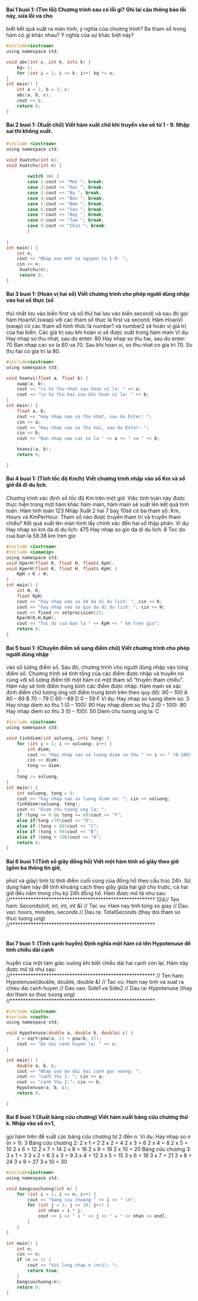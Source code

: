 #### Bai 1 buoi 1: (Tìm lỗi) Chương trình sau có lỗi gì? Ghi lại câu thông báo lỗi này, sửa lỗi và cho
biết kết quả xuất ra màn hình, ý nghĩa của chương trình? Ba tham số trong hàm có gì
khác nhau? Ý nghĩa của sự khác biệt này?
```c
#include<iostream>
using namespace std;

void abc(int x, int k, int& k) {
	kq= 1;
	for (int i = 1; i <= k; i++) kq *= x;
}
int main() {
	int a = 2, b = 3, c;
	abc(a, b, c);
	cout << c;
	return 0;
}
```
#### Bai 2 buoi 1: (Xuất chữ) Viết hàm xuất chữ khi truyền vào số từ 1 - 9. Nhập sai thì không xuất.
```c
#include <iostream>
using namespace std;

void Xuatchu(int n);
void Xuatchu(int n) {
	
		switch (n) {
		case 1:cout << "Mot "; break;
		case 2:cout << "Hai "; break;
		case 3:cout << "Ba "; break;
		case 4:cout << "Bon "; break;
		case 5:cout << "Nam "; break;
		case 6:cout << "Sau "; break;
		case 7:cout << "Bay "; break;
		case 8:cout << "Tam "; break;
		case 9:cout << "Chin "; break;
		}
	
}
int main() {
	int n;
	cout << "Nhap vao mot so nguyen tu 1-9: ";
	cin >> n;
	 Xuatchu(n);
	 return 0;
}
```
#### Bai 3 buoi 1:  (Hoán vị hai số) Viết chương trình cho phép người dùng nhập vào hai số thực (số
thứ nhất lưu vào biến first và số thứ hai lưu vào biến second) và sau đó gọi hàm HoanVi
(swap) với các tham số thực là first và second. Hàm HoanVi (swap) có các tham số hình
thức là number1 và number2 sẽ hoán vị giá trị của hai biến. Các giá trị sau khi hoán vị sẽ
được xuất trong hàm main
Ví dụ:
Hay nhap so thu nhat, sau do enter: 80
Hay nhap so thu hai, sau do enter: 70
Ban nhap cac so la 80 va 70.
Sau khi hoan vi, so thu nhat co gia tri 70.
So thu hai co gia tri la 80.

```c
#include<iostream>
using namespace std;

void hoanvi(float a, float b) {
	swap(a, b);
	cout << "\n So thu nhat sau hoan vi la: " << a;
	cout << "\n So thu hai sau khi hoan vi la: " << b;
}
int main() {
	float a, b;
	cout << "Hay nhap vao so thu nhat, sau do Enter: ";
	cin >> a;
	cout << "Hay nhap vao so thu hai, sau do Enter: ";
	cin >> b;
	cout << "Ban nhap vao cac so la " << a << " va " << b;

	hoanvi(a, b);
	return 0;

}
```
#### Bai 4 buoi 1: (Tính tốc độ Km/h) Viết chương trình nhập vào số Km và số giờ đã đi du lịch.
Chương trình xác định số tốc độ Km trên một giờ. Việc tính toán này được thực hiện
trong một hàm khác hàm main, hàm main sẽ xuất lên kết quả tính toán. Hàm tính toán
123
Nhập Xuất
2 hai
7 bay
10sẽ có ba tham số: Km, Hours và KmPerHour. Tham số nào được truyền tham trị và
truyền tham chiếu? Kết quả xuất lên màn hình lấy chính xác đến hai số thập phân.
Ví dụ:
Hay nhap so km da di du lich:
475
Hay nhap so gio da di du lich:
8
Toc do cua ban la 59.38 km tren gio
```c
#include <iostream>
#include <iomanip>
using namespace std;
void KperH(float K, float H, float& KpH);
void KperH(float K, float H, float& KpH) {
	KpH = K / H;
}
int main() {
	int H, K;
	float KpH;
	cout << "hay nhap vao so km da di du lich: "; cin >> K;
	cout << "hay nhap vao so gio da di du lich: "; cin >> H;
	cout << fixed << setprecision(2);
	KperH(K,H,KpH);
	cout << "Toc do cua ban la " << KpH << " km tren gio";
	return 0;
}
```
#### Bai 5 buoi 1: (Chuyển điểm số sang điểm chữ) Viết chương trình cho phép người dùng nhập
vào số lượng điểm số. Sau đó, chương trình cho người dùng nhập vào từng điểm số.
Chương trình sẽ tính tổng của các điểm được nhập và truyền nó cùng với số lượng điểm
tới một hàm có một tham số “truyền tham chiếu”. Hàm này sẽ tính điểm trung bình các
điểm được nhập. Hàm main sẽ xác định điểm chữ tương ứng với điểm trung bình trên
theo quy đổi:
90 – 100 A
80 – 89 B
70 – 79 C
60 – 69 D
0 – 59 F
Ví dụ:
Hay nhap so luong diem so:
3
Hay nhap diem so thu 1 (0 – 100):
90
Hay nhap diem so thu 2 (0 – 100):
80
Hay nhap diem so thu 3 (0 – 100):
50
Diem chu tuong ung la: C
```c
#include <iostream>
using namespace std;

void tinhdiem(int soluong, int& tong) {
	for (int i = 1; i <= soluong; i++) {
		int diem;
		cout << "Hay nhap vao so luong diem so thu " << i << " (0-100): ";
		cin >> diem;
		tong += diem;
	}
	tong /= soluong;
}
int main() {
	int soluong, tong = 0;
	cout << "hay nhap vao so luong diem so: "; cin >> soluong;
	tinhdiem(soluong, tong);
	cout << "Diem chu tuong ung la: ";
	if (tong >= 0 && tong <= 60)cout << "F";
	else if(tong <70)cout << "D";
	else if (tong < 80)cout << "C";
	else if (tong < 90)cout << "B";
	else if (tong < 100)cout << "A";
	return 0;
}
```
#### Bai 6 buoi 1:(Tính số giây đồng hồ) Viết một hàm tính số giây theo giờ (gồm ba thông tin giờ,
phút và giây) tính từ thời điểm cuối cùng của đồng hồ theo cấu trúc 24h. Sử dụng hàm
này để tính khoảng cách theo giây giữa hai giờ cho trước, cả hai giờ đều nằm trong chu
kỳ 24h đồng hồ. Hàm được mô tả như sau:
//********************************************************
124// Ten ham: Seconds(int, int, int, int &)
// Tac vu: Ham nay tinh tong so giay
// Dau vao: hours, minutes, seconds
// Dau ra: TotalSeconds (thay doi tham so thuc tuong ung)
//********************************************************
```c

```
#### Bai 7 buoi 1: (Tính cạnh huyền) Định nghĩa một hàm có tên Hypotenuse để tính chiều dài cạnh
huyền của một tam giác vuông khi biết chiều dài hai cạnh còn lại. Hàm này được mô tả
như sau:
//********************************************************
// Ten ham: Hypotenuse(double, double, double &)
// Tac vu: Ham nay tinh va xuat ra chieu dai canh huyen
// Dau vao: Side1 va Side2
// Dau ra: Hypotenuse (thay doi tham so thuc tuong ung)
//********************************************************
```c
#include <iostream>
#include <cmath>
using namespace std;

void Hypotenuse(double a, double b, double& c) {
	c = sqrt(pow(a, 2) + pow(b, 2));
	cout << "Do dai canh huyen la: " << c;
}

int main() {
	double a, b, c;
	cout << "Nhap vao do dai hai canh goc vuong: ";
	cout << "canh thu 1: "; cin >> a;
	cout << "canh thu 2:"; cin >> b;
	Hypotenuse(a, b, c);
	return 0;

}
```
#### Bai 8 buoi 1:(Xuất bảng cửu chương) Viết hàm xuất bảng cửu chương thứ k. Nhập vào số n>1,
gọi hàm trên để xuất các bảng cửu chương từ 2 đến n.
Ví dụ:
Hay nhap so n (n > 1): 3
Bảng cửu chương 2:
2 x 1 = 2
2 x 2 = 4
2 x 3 = 6
2 x 4 = 8
2 x 5 = 10
2 x 6 = 12
2 x 7 = 14
2 x 8 = 16
2 x 9 = 18
2 x 10 = 20
Bảng cửu chương 3:
3 x 1 = 3
3 x 2 = 6
3 x 3 = 9
3 x 4 = 12
3 x 5 = 15
3 x 6 = 18
3 x 7 = 21
3 x 8 = 24
3 x 9 = 27
3 x 10 = 30
```c
#include<iostream>
using namespace std;

void bangcuuchuong(int n) {
	for (int i = 1; i <= n; i++) {
		cout << "bang cuu chuong " << i << " \n";
		for (int j = 1; j <= 10; j++) {
			int nhan = i * j;
			cout << i << " x " << j << " = " << nhan << endl;
		}
	}
}

int main() {
	int n;
	cin >> n;
	if (n <= 1) {
		cout << "Vui long nhap n (n>1): ";
		return true;
	}
	bangcuuchuong(n);
	return 0;
}
```
